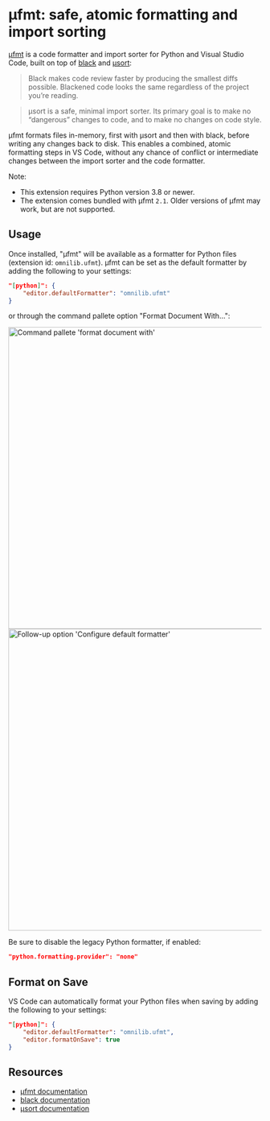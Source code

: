 # µfmt: safe, atomic formatting and import sorting

[µfmt][] is a code formatter and import sorter for Python and Visual Studio Code,
built on top of [black][] and [µsort][]:

> Black makes code review faster by producing the smallest diffs possible.
  Blackened code looks the same regardless of the project you’re reading.

> μsort is a safe, minimal import sorter. Its primary goal is to make no “dangerous”
  changes to code, and to make no changes on code style.

µfmt formats files in-memory, first with µsort and then with black, before
writing any changes back to disk. This enables a combined, atomic formatting steps in
VS Code, without any chance of conflict or intermediate changes between the import
sorter and the code formatter.

Note:

- This extension requires Python version 3.8 or newer.
- The extension comes bundled with µfmt `2.1`.
  Older versions of µfmt may work, but are not supported.

## Usage

Once installed, "µfmt" will be available as a formatter for Python files
(extension id: `omnilib.ufmt`).
µfmt can be set as the default formatter by adding the following to your settings:

```json
"[python]": {
    "editor.defaultFormatter": "omnilib.ufmt"
}
```

or through the command pallete option "Format Document With...":

<img alt="Command pallete 'format document with'" src="https://github.com/omnilib/vscode-ufmt/raw/main/enable-formatwith.png" width="600px" />

<img alt="Follow-up option 'Configure default formatter'" src="https://github.com/omnilib/vscode-ufmt/raw/main/enable-setdefault.png" width="600px" />

Be sure to disable the legacy Python formatter, if enabled:

```json
"python.formatting.provider": "none"
```

## Format on Save

VS Code can automatically format your Python files when saving by adding the following
to your settings:

```json
"[python]": {
    "editor.defaultFormatter": "omnilib.ufmt",
    "editor.formatOnSave": true
}
```

## Resources

- [µfmt documentation][µfmt]
- [black documentation][black]
- [µsort documentation][µsort]

[black]: https://black.rtfd.io
[µsort]: https://usort.rtfd.io
[µfmt]: https://ufmt.omnilib.dev